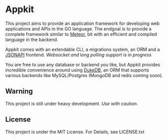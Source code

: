# Appkit

This project aims to provide an application framework for developing 
web applications and APIs in the GO language.
The endgoal is to provide a complete framework similar to [Meteor](https://www.meteor.com/),
bit with an efficient and compiled language in the backend.

Appkit comes with an extendable CLI, a migrations system, an ORM 
and a [JSONAPI](jsonapi.org) frontend. 
*Websocket and long polling support is in progress*

You are free to use any database or backend you like, but Appkit provides 
incredible convenience around using [DukeDB](http://github.com/theduke/go-dukedb),
an ORM that supports various backends like MySQL/Postgres (MongoDB and redis coming soon).

## Warning

This project is still under heavy development.
*Use with caution.*

## License

This project is under the MIT License.
For Details, see LICENSE.txt

